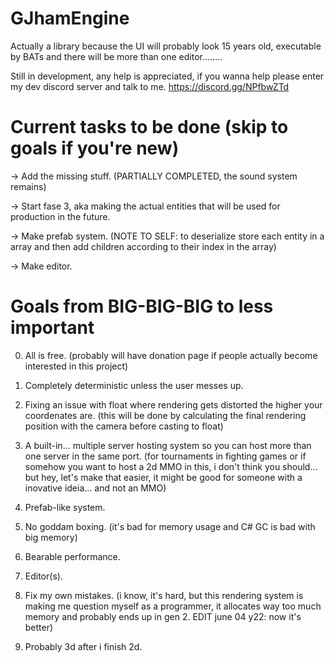 # GJhamEngine

Actually a library because the UI will probably look 15 years old, executable by BATs and there will be more than one editor........

Still in development, any help is appreciated, if you wanna help please enter my dev discord server and talk to me. https://discord.gg/NPfbwZTd

# Current tasks to be done (skip to goals if you're new)

-> Add the missing stuff. (PARTIALLY COMPLETED, the sound system remains)

-> Start fase 3, aka making the actual entities that will be used for production in the future.

-> Make prefab system. (NOTE TO SELF: to deserialize store each entity in a array and then add children according to their index in the array)

-> Make editor.

# Goals from BIG-BIG-BIG to less important

0. All is free. (probably will have donation page if people actually become interested in this project)

1. Completely deterministic unless the user messes up.

2. Fixing an issue with float where rendering gets distorted the higher your coordenates are. (this will be done by calculating the final rendering position with the camera before casting to float)

3. A built-in... multiple server hosting system so you can host more than one server in the same port. (for tournaments in fighting games or if somehow you want to host a 2d MMO in this, i don't think you should... but hey, let's make that easier, it might be good for someone with a inovative ideia... and not an MMO)

4. Prefab-like system.

5. No goddam boxing. (it's bad for memory usage and C# GC is bad with big memory)

6. Bearable performance.

7. Editor(s).

8. Fix my own mistakes. (i know, it's hard, but this rendering system is making me question myself as a programmer, it allocates way too much memory and probably ends up in gen 2. EDIT june 04 y22: now it's better)

9. Probably 3d after i finish 2d.
